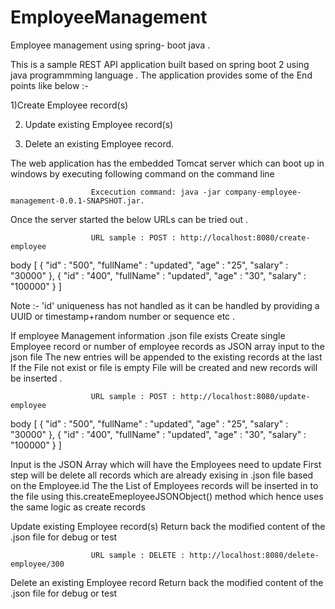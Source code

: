 # EmployeeManagement


Employee management using spring- boot java .

This is a sample REST API application built based on spring boot 2 using java programmming language . The application provides some of the End points like below :-

1)Create Employee record(s)

2) Update existing Employee record(s)

3) Delete an existing Employee record.

The web application has the embedded Tomcat server which can boot up in windows by executing following command on the command line

                      Excecution command: java -jar company-employee-management-0.0.1-SNAPSHOT.jar.

Once the server started the below URLs can be tried out .

 
                      URL sample : POST : http://localhost:8080/create-employee
                      
body [ { "id" : "500", "fullName" : "updated", "age" : "25", "salary" : "30000" }, { "id" : "400", "fullName" : "updated", "age" : "30", "salary" : "100000" } ]

Note :- 'id' uniqueness has not handled as it can be handled by providing a UUID or timestamp+random number or sequence etc . 

If employee Management information .json file exists Create single Employee record or number of employee records as JSON array input to the json file The new entries will be appended to the existing records at the last If the File not exist or file is empty File will be created and new records will be inserted .

                      URL sample : POST : http://localhost:8080/update-employee
                      
body [ { "id" : "500", "fullName" : "updated", "age" : "25", "salary" : "30000" }, { "id" : "400", "fullName" : "updated", "age" : "30", "salary" : "100000" } ]

Input is the JSON Array which will have the Employees need to update First step will be delete all records which are already exising in .json file based on the Employee.id The the List of Employees records will be inserted in to the file using this.createEmeployeeJSONObject() method which hence uses the same logic as create records

Update existing Employee record(s) Return back the modified content of the .json file for debug or test

                      URL sample : DELETE : http://localhost:8080/delete-employee/300
                      
Delete an existing Employee record Return back the modified content of the .json file for debug or test
